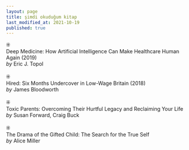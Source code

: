 ```yaml
---
layout: page
title: şimdi okuduğum kitap
last_modified_at: 2021-10-19
published: true
---
```


⁜  
Deep Medicine: How Artificial Intelligence Can Make Healthcare Human Again (2019)  
<i>by</i> Eric J. Topol  
<br />
⁜  
Hired: Six Months Undercover in Low-Wage Britain (2018)  
<i>by</i> James Bloodworth  
<br />
⁜  
Toxic Parents: Overcoming Their Hurtful Legacy and Reclaiming Your Life  
<i>by</i> Susan Forward, Craig Buck  
<br />
⁜  
The Drama of the Gifted Child: The Search for the True Self  
<i>by</i> Alice Miller  
<br />
